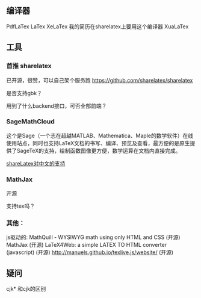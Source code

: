 


## 编译器
PdfLaTex
LaTex
XeLaTex   我的简历在sharelatex上要用这个编译器
XuaLaTex


## 工具

### 首推 sharelatex
已开源，很赞，可以自己架个服务跑
https://github.com/sharelatex/sharelatex

是否支持gbk？

用到了什么backend接口，可否全部前端？

### SageMathCloud
这个是Sage（一个志在超越MATLAB、Mathematica、Maple的数学软件）在线使用站点，同时也支持LaTeX文档的书写、编译、预览及查看，最方便的是原生提供了SageTeX的支持，绘制函数图像更方便，数学运算在文档内直接完成。



[shareLatex对中文的支持](https://cn.sharelatex.com/learn/Chinese)

### MathJax
开源

支持tex吗？

### 其他：
js驱动的: MathQuill - WYSIWYG math using only HTML and CSS (开源)
MathJax (开源)
LaTeX4Web: a simple LATEX TO HTML converter (javascript) (开源)
http://manuels.github.io/texlive.js/website/ (开源)



## 疑问

cjk* 和cjk的区别
